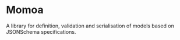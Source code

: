 # Momoa

A library for definition, validation and serialisation of models based on JSONSchema specifications.

